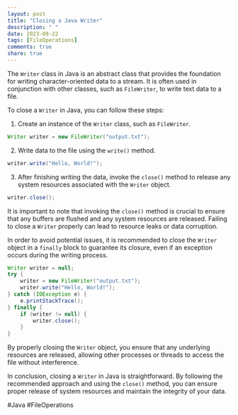 ```yaml
---
layout: post
title: "Closing a Java Writer"
description: " "
date: 2023-09-22
tags: [FileOperations]
comments: true
share: true
---
```


The `Writer` class in Java is an abstract class that provides the foundation for writing character-oriented data to a stream. It is often used in conjunction with other classes, such as `FileWriter`, to write text data to a file.

To close a `Writer` in Java, you can follow these steps:

1. Create an instance of the `Writer` class, such as `FileWriter`.

```java
Writer writer = new FileWriter("output.txt");
```

2. Write data to the file using the `write()` method.

```java
writer.write("Hello, World!");
```

3. After finishing writing the data, invoke the `close()` method to release any system resources associated with the `Writer` object.

```java
writer.close();
```

It is important to note that invoking the `close()` method is crucial to ensure that any buffers are flushed and any system resources are released. Failing to close a `Writer` properly can lead to resource leaks or data corruption.

In order to avoid potential issues, it is recommended to close the `Writer` object in a `finally` block to guarantee its closure, even if an exception occurs during the writing process.

```java
Writer writer = null;
try {
    writer = new FileWriter("output.txt");
    writer.write("Hello, World!");
} catch (IOException e) {
    e.printStackTrace();
} finally {
    if (writer != null) {
        writer.close();
    }
}
```

By properly closing the `Writer` object, you ensure that any underlying resources are released, allowing other processes or threads to access the file without interference.

In conclusion, closing a `Writer` in Java is straightforward. By following the recommended approach and using the `close()` method, you can ensure proper release of system resources and maintain the integrity of your data.

#Java #FileOperations